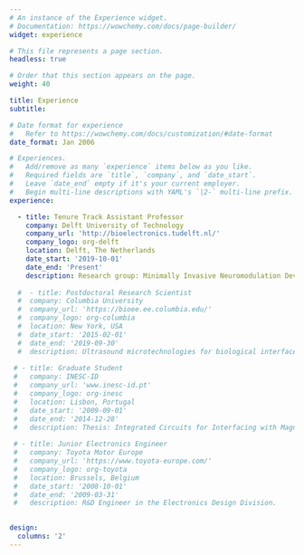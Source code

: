 ```yaml
---
# An instance of the Experience widget.
# Documentation: https://wowchemy.com/docs/page-builder/
widget: experience

# This file represents a page section.
headless: true

# Order that this section appears on the page.
weight: 40

title: Experience
subtitle:

# Date format for experience
#   Refer to https://wowchemy.com/docs/customization/#date-format
date_format: Jan 2006

# Experiences.
#   Add/remove as many `experience` items below as you like.
#   Required fields are `title`, `company`, and `date_start`.
#   Leave `date_end` empty if it's your current employer.
#   Begin multi-line descriptions with YAML's `|2-` multi-line prefix.
experience:

  - title: Tenure Track Assistant Professor
    company: Delft University of Technology
    company_url: 'http://bioelectronics.tudelft.nl/'
    company_logo: org-delft
    location: Delft, The Netherlands
    date_start: '2019-10-01'
    date_end: 'Present'
    description: Research group: Minimally Invasive Neuromodulation Devices
    
  #  - title: Postdoctoral Research Scientist
  #  company: Columbia University
  #  company_url: 'https://bioee.ee.columbia.edu/'
  #  company_logo: org-columbia
  #  location: New York, USA
  #  date_start: '2015-02-01'
  #  date_end: '2019-09-30'
  #  description: Ultrasound microtechnologies for biological interfaces
    
 # - title: Graduate Student
 #   company: INESC-ID
 #   company_url: 'www.inesc-id.pt'
 #   company_logo: org-inesc
 #   location: Lisbon, Portugal
 #   date_start: '2009-09-01'
 #   date_end: '2014-12-28'
 #   description: Thesis: Integrated Circuits for Interfacing with Magnetoresistive Sensors
        
 # - title: Junior Electronics Engineer
 #   company: Toyota Motor Europe
 #   company_url: 'https://www.toyota-europe.com/'
 #   company_logo: org-toyota
 #   location: Brussels, Belgium
 #   date_start: '2008-10-01'
 #   date_end: '2009-03-31'
 #   description: R&D Engineer in the Electronics Design Division.
    

design:
  columns: '2'
---
```

